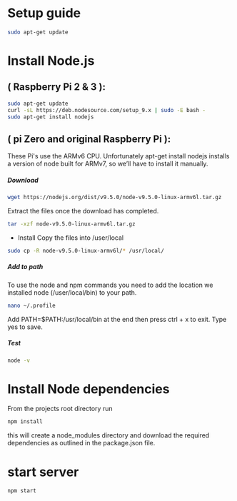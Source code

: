 Setup guide
======

```bash
sudo apt-get update
```

Install Node.js 
======

## ( Raspberry Pi 2 & 3 ):
```bash
sudo apt-get update  
curl -sL https://deb.nodesource.com/setup_9.x | sudo -E bash -
sudo apt-get install nodejs
```

## ( pi Zero and original Raspberry Pi ):
These Pi's use the ARMv6 CPU. Unfortunately apt-get install nodejs installs a version of node built for ARMv7, so we’ll have to install it manually.

##### Download
```bash
wget https://nodejs.org/dist/v9.5.0/node-v9.5.0-linux-armv6l.tar.gz
```

Extract the files once the download has completed.
```bash
tar -xzf node-v9.5.0-linux-armv6l.tar.gz
```

* Install
Copy the files into /user/local

```bash
sudo cp -R node-v9.5.0-linux-armv6l/* /usr/local/
```

##### Add to path
To use the node and npm commands you need to add the location we installed node (/user/local/bin) to your path.

```bash
nano ~/.profile
```

Add PATH=$PATH:/usr/local/bin at the end then press ctrl + x to exit. Type yes to save.

##### Test
```bash
node -v
```


Install Node dependencies
======
From the projects root directory run
```bash
npm install
```

this will create a node_modules directory and download the required dependencies as outlined in the package.json file.


start server
======
```bash
npm start
```

